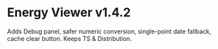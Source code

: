 # Energy Viewer v1.4.2

Adds Debug panel, safer numeric conversion, single-point date fallback, cache clear button. Keeps TS & Distribution.
